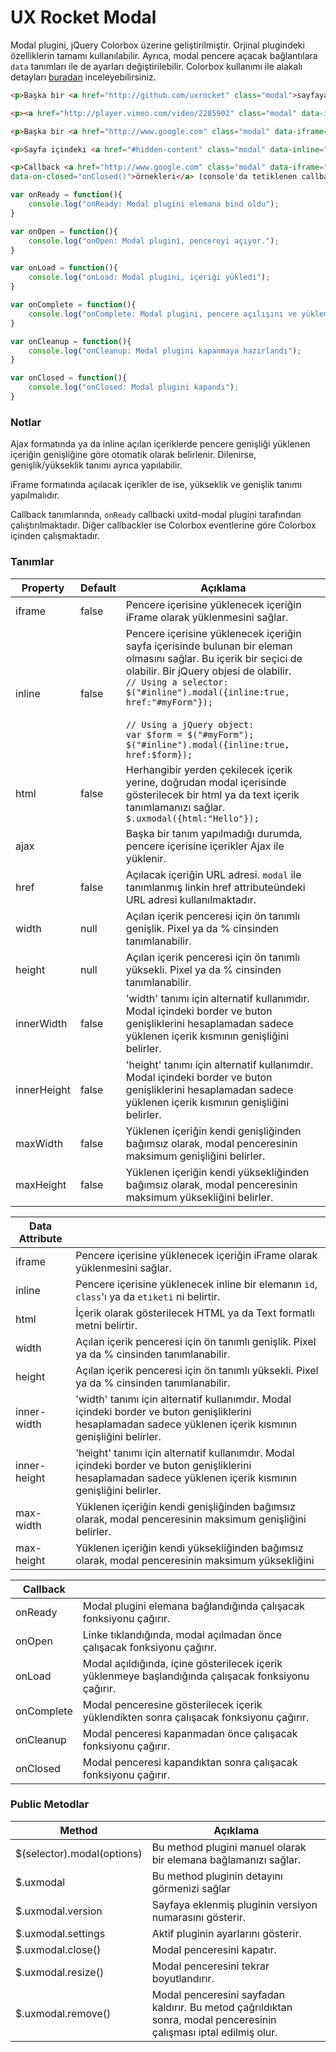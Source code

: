 UX Rocket Modal
==============
Modal plugini, jQuery Colorbox üzerine geliştirilmiştir. Orjinal plugindeki özelliklerin tamamı kullanılabilir.
Ayrıca, modal pencere açacak bağlantılara `data` tanımları ile de ayarları değiştirilebilir. Colorbox kullanımı ile alakalı detayları [buradan](http://www.jacklmoore.com/colorbox/) inceleyebilirsiniz.

```HTML
<p>Başka bir <a href="http://github.com/uxrocket" class="modal">sayfaya</a> ajax</p>

<p><a href="http://player.vimeo.com/video/2285902" class="modal" data-iframe="true" data-inner-width="500" data-inner-height="409">Flash/Video gösterimi</a> (iframe ile vimeo videosu)</p>

<p>Başka bir <a href="http://www.google.com" class="modal" data-iframe="true" data-width="80%" data-height="80%">sayfaya</a> iframe</p>

<p>Sayfa içindeki <a href="#hidden-content" class="modal" data-inline="true">gizli bir içerik</a> gösterimi.</p>

<p>Callback <a href="http://www.google.com" class="modal" data-iframe="true" data-on-ready="onReady()" data-on-open="onOpen()" data-on-load="onLoad()" data-on-complete="onComplete()" data-on-cleanup="onCleanup"
data-on-closed="onClosed()">örnekleri</a> (console'da tetiklenen callbackleri görebilirsiniz).</p>
```

```JavaScript
var onReady = function(){
	console.log("onReady: Modal plugini elemana bind oldu");
}

var onOpen = function(){
    console.log("onOpen: Modal plugini, pencereyi açıyor.");
}

var onLoad = function(){
    console.log("onLoad: Modal plugini, içeriği yükledi");
}

var onComplete = function(){
    console.log("onComplete: Modal plugini, pencere açılışını ve yüklemeyi tamamladı");
}

var onCleanup = function(){
    console.log("onCleanup: Modal plugini kapanmaya hazırlandı");
}

var onClosed = function(){
    console.log("onClosed: Modal plugini kapandı");
}
```

### Notlar

Ajax formatında ya da inline açılan içeriklerde pencere genişliği yüklenen içeriğin genişliğine göre otomatik olarak
belirlenir. Dilenirse, genişlik/yükseklik tanımı ayrıca yapılabilir.

iFrame formatında açılacak içerikler de ise, yükseklik ve genişlik tanımı yapılmalıdır.

Callback tanımlarında, `onReady` callbacki uxitd-modal plugini tarafından çalıştırılmaktadır. Diğer callbackler
ise Colorbox eventlerine göre Colorbox içinden çalışmaktadır.


### Tanımlar
Property			 | Default			| Açıklama
-------------------- | ---------------- | --------
iframe               | false            | Pencere içerisine yüklenecek içeriğin iFrame olarak yüklenmesini sağlar.
inline               | false            | Pencere içerisine yüklenecek içeriğin sayfa içerisinde bulunan bir eleman olmasını sağlar. Bu içerik bir seçici de olabilir. Bir jQuery objesi de olabilir. <br />`// Using a selector:`<br />`$("#inline").modal({inline:true, href:"#myForm"});` <br /><br />`// Using a jQuery object:`<br />`var $form = $("#myForm");`<br />`$("#inline").modal({inline:true, href:$form});`
html                 | false            | Herhangibir yerden çekilecek içerik yerine, doğrudan modal içerisinde gösterilecek bir html ya da text içerik tanımlamanızı sağlar. <br />`$.uxmodal({html:"Hello"});`
ajax                 |                  | Başka bir tanım yapılmadığı durumda, pencere içerisine içerikler Ajax ile yüklenir.
href                 | false            | Açılacak içeriğin URL adresi. `modal` ile tanımlanmış linkin href attributeündeki URL adresi kullanılmaktadır.
width                | null              | Açılan içerik penceresi için ön tanımlı genişlik. Pixel ya da % cinsinden tanımlanabilir.
height               | null              | Açılan içerik penceresi için ön tanımlı yüksekli. Pixel ya da % cinsinden tanımlanabilir.
innerWidth           | false            | 'width' tanımı için alternatif kullanımdır. Modal içindeki border ve buton genişliklerini hesaplamadan sadece yüklenen içerik kısmının genişliğini belirler.
innerHeight          | false            | 'height' tanımı için alternatif kullanımdır. Modal içindeki border ve buton genişliklerini hesaplamadan sadece yüklenen içerik kısmının genişliğini belirler.
maxWidth             | false            | Yüklenen içeriğin kendi genişliğinden bağımsız olarak, modal penceresinin maksimum genişliğini belirler.
maxHeight            | false            | Yüklenen içeriğin kendi yüksekliğinden bağımsız olarak, modal penceresinin maksimum yüksekliğini belirler.


Data Attribute			   | &nbsp;
-------------------------- | -----
iframe                     | Pencere içerisine yüklenecek içeriğin iFrame olarak yüklenmesini sağlar.
inline                     | Pencere içerisine yüklenecek inline bir elemanın `id`, `class`'ı ya da `etiketi` ni belirtir.
html                       | İçerik olarak gösterilecek HTML ya da Text formatlı metni belirtir.
width                      | Açılan içerik penceresi için ön tanımlı genişlik. Pixel ya da % cinsinden tanımlanabilir.
height                     | Açılan içerik penceresi için ön tanımlı yüksekli. Pixel ya da % cinsinden tanımlanabilir.
inner-width                | 'width' tanımı için alternatif kullanımdır. Modal içindeki border ve buton genişliklerini hesaplamadan sadece yüklenen içerik kısmının genişliğini belirler.
inner-height               | 'height' tanımı için alternatif kullanımdır. Modal içindeki border ve buton genişliklerini hesaplamadan sadece yüklenen içerik kısmının genişliğini belirler.
max-width                  | Yüklenen içeriğin kendi genişliğinden bağımsız olarak, modal penceresinin maksimum genişliğini belirler.
max-height                  | Yüklenen içeriğin kendi yüksekliğinden bağımsız olarak, modal penceresinin maksimum yüksekliğini


Callback			 | &nbsp;
-------------------- | -----
onReady              | Modal plugini elemana bağlandığında çalışacak fonksiyonu çağırır.
onOpen               | Linke tıklandığında, modal açılmadan önce çalışacak fonksiyonu çağırır.
onLoad               | Modal açıldığında, içine gösterilecek içerik yüklenmeye başlandığında çalışacak fonksiyonu çağırır.
onComplete           | Modal penceresine gösterilecek içerik yüklendikten sonra çalışacak fonksiyonu çağırır.
onCleanup            | Modal penceresi kapanmadan önce çalışacak fonksiyonu çağırır.
onClosed             | Modal penceresi kapandıktan sonra çalışacak fonksiyonu çağırır.


### Public Metodlar
Method					  | Açıklama
------------------------- | -------------------------------------------------------
$(selector).modal(options)| Bu method plugini manuel olarak bir elemana bağlamanızı sağlar.
$.uxmodal                 | Bu method pluginin detayını görmenizi sağlar
$.uxmodal.version         | Sayfaya eklenmiş pluginin versiyon numarasını gösterir.
$.uxmodal.settings        | Aktif pluginin ayarlarını gösterir.
$.uxmodal.close()         | Modal penceresini kapatır.
$.uxmodal.resize()        | Modal penceresini tekrar boyutlandırır.
$.uxmodal.remove()        | Modal penceresini sayfadan kaldırır. Bu metod çağrıldıktan sonra, modal penceresinin çalışması iptal edilmiş olur.
